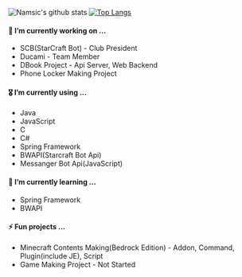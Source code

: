 <!--
**namsic6460/namsic6460** is a ✨ _special_ ✨ repository because its `README.md` (this file) appears on your GitHub profile.

Here are some ideas to get you started:

- 🔭 I’m currently working on ...
- 🌱 I’m currently learning ...
- 👯 I’m looking to collaborate on ...
- 🤔 I’m looking for help with ...
- 💬 Ask me about ...
- 📫 How to reach me: ...
- 😄 Pronouns: ...
- ⚡ Fun fact: ...
[![Top Langs](https://github-readme-stats.vercel.app/api/top-langs/?username=namsic6460)](https://github.com/anuraghazra/github-readme-stats)


#### 🏫  I’m currently studying on ...
* Daegu Software Meister High School
-->
![Namsic's github stats](https://github-readme-stats.vercel.app/api?username=namsic6460&show_icons=true&hide_border=true&count_private=true)
[![Top Langs](https://github-readme-stats.vercel.app/api/top-langs/?username=namsic6460&hide=ASP,ShaderLab&count_private=true)](https://github.com/anuraghazra/github-readme-stats)

#### 🔭  I’m currently working on ...
* SCB(StarCraft Bot) - Club President
* Ducami - Team Member
* DBook Project - Api Server, Web Backend
* Phone Locker Making Project

#### 🎖  I’m currently using ...
* Java
* JavaScript
* C
* C#
* Spring Framework
* BWAPI(Starcraft Bot Api)
* Messanger Bot Api(JavaScript)


#### 🛫  I’m currently learning ...
* Spring Framework
* BWAPI

#### ⚡ Fun projects ...
* Minecraft Contents Making(Bedrock Edition) - Addon, Command, Plugin(include JE), Script
* Game Making Project - Not Started